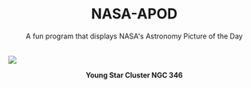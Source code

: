 <div align="center">
  <h1>
    NASA-APOD
  </h1>
</div>
  
<div align="center">
  A fun program that displays NASA's Astronomy Picture of the Day
</div>

<br>

![](https://apod.nasa.gov/apod/image/2301/jwst-ngc346.png)

<p align = "center">
  <b>Young Star Cluster NGC 346</b>
</p>
